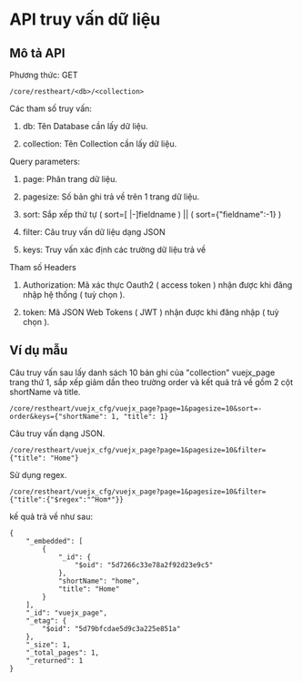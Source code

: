 # API truy vấn dữ liệu
## Mô tả API
Phương thức: GET
```
/core/restheart/<db>/<collection>
```
Các tham số truy vấn:
1. db: Tên Database cần lấy dữ liệu.

2. collection: Tên Collection cần lấy dữ liệu.

Query parameters:
1. page: Phân trang dữ liệu.

2. pagesize: Số bản ghi trả về trên 1 trang dữ liệu.

3. sort: Sắp xếp thứ tự ( sort=[ |-]fieldname ) || ( sort={"fieldname":-1} )

4. filter: Câu truy vấn dữ liệu dạng JSON

5. keys: Truy vấn xác định các trường dữ liệu trả về 

Tham số Headers

1. Authorization: Mã xác thực Oauth2 ( access token ) nhận được khi đăng nhập hệ thống ( tuỳ chọn ).

2. token: Mã JSON Web Tokens ( JWT ) nhận được khi đăng nhập ( tuỳ chọn ).

## Ví dụ mẫu
Câu truy vấn sau lấy danh sách 10 bản ghi của "collection" vuejx_page trang thứ 1, sắp xếp giảm dần theo trường order và kết quả trả về gồm 2 cột shortName và title.
```
/core/restheart/vuejx_cfg/vuejx_page?page=1&pagesize=10&sort=-order&keys={"shortName": 1, "title": 1}
```
Câu truy vấn dạng JSON.
```
/core/restheart/vuejx_cfg/vuejx_page?page=1&pagesize=10&filter={"title": "Home"}
```
Sử dụng regex.
```
/core/restheart/vuejx_cfg/vuejx_page?page=1&pagesize=10&filter={"title":{"$regex":"^Hom*"}}
```
kế quả trả về như sau:
```
{
    "_embedded": [
        {
            "_id": {
                "$oid": "5d7266c33e78a2f92d23e9c5"
            },
            "shortName": "home",
            "title": "Home"
        }
    ],
    "_id": "vuejx_page",
    "_etag": {
        "$oid": "5d79bfcdae5d9c3a225e851a"
    },
    "_size": 1,
    "_total_pages": 1,
    "_returned": 1
}
```